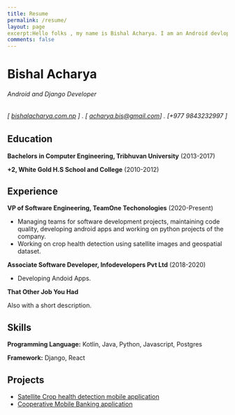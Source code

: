 ```yaml
---
title: Resume
permalink: /resume/
layout: page
excerpt:Hello folks , my name is Bishal Acharya. I am an Android devloper. I like Python and Django. This blog is about my experiences learning new things.
comments: false
---
```

Bishal Acharya
============
###### Android and Django Developer
 
###### [ [bishalacharya.com.np](http://bishalacharya.com.np) ] . [ acharya.bis@gmail.com] . [+977 9843232997 ]

     

Education
---------

 **Bachelors in Computer Engineering, Tribhuvan University** (2013-2017)
 

**+2, White Gold H.S School and College** (2010-2012)

    

Experience
----------

**VP of Software Engineering, TeamOne Techonologies** (2020-Present) 
* Managing teams for software development projects, maintaining code quality, developing android apps and working on python projects of the company.
* Working on crop health detection using satellite images and geospatial dataset. 

**Associate Software Developer, Infodevelopers Pvt Ltd** (2018-2020)
* Developing Andoid Apps.

**That Other Job You Had**

Also with a short description.

Skills
-------
**Programming Language:** Kotlin, Java, Python, Javascript, Postgres

**Framework:** Django, React

Projects
---------
* [Satellite Crop health detection mobile application](https://play.google.com/store/apps/details?id=com.seedsinnovations.www)
* [Cooperative Mobile Banking application](https://play.google.com/store/apps/details?id=com.infodev.dabali)